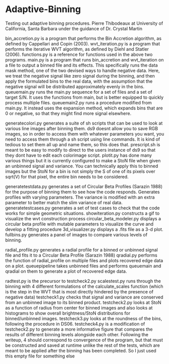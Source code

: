 # Adaptive-Binning
Testing out adaptive binning procedures.
Pierre Thibodeaux at University of California, Santa Barbara
under the guidance of Dr. Crystal Martin

bin_accretion.py is a program that performs the Bin Accretion algorithm, as defined by Cappellari and Copin (2003).
wvt_iteration.py is a program that performs the iterative WVT algorithm, as defined by Diehl and Statler (2006).
functions.py is a reference for functions used in the above two programs.
main.py is a program that runs bin_accretion and wvt_iteration on a file to output a binned file and its effects. This specifically runs the data mask method, one of the two devised ways to handle negative data. Here, we treat the negative signal like zero signal during the binning, and then apply the formulated bins to the real data, with the assumption that the negative signal will be distributed approximately evenly in the bins.
queuemain.py runs the main.py sequence for a set of files and a set of target S/N. It uses the functions from main, but is better equipped to quickly process multiple files.
queuemain2.py runs a procedure modified from main.py. It instead uses the expansion method, which expands bins that are 0 or negative, so that they might find more signal elsewhere.

generatecolori.py generates a suite of sh scripts that can be used to look at various line images after binning them. ds9 doesnt allow you to save RGB images, so in order to access them with whatever parameters you want, you need to access them through a sh script using line commands. It is kind of tedious to set them all up and name them, so this does that. prescript.sh is meant to be easy to modify to direct to the users instance of ds9 so that they dont have to edit each colorimage script.
plotit.py has done many various things but it is currently configured to make a StoN file when given an unbinned signal and variance. You can technically apply this to binned images but the StoN for a bin is not simply the S of one of its pixels over sqrt(V) for that pixel, the entire bin needs to be considered.

generatetestdata.py generates a set of Circular Beta Profiles (Sarazin 1988) for the purpose of binning them to see how the code responds. Generates profiles with varying parameters. The variance is modified with an extra parameter to better match the slim variance of real data.
generatetestcases.py generates a set of test cases to check that the code works for simple geometric situations.
showiteration.py constructs a gif to visualize the wvt construction process
circular_beta_modeler.py displays a circular beta profile with mutable parameters to visualize the curve and develop a fitting procedure
3d_visualizer.py displays a .fits file as a 3-d plot.
fullbins.py generates a panel of images to compare various levels of binning.

radial_profile.py generates a radial profile for a binned or unbinned signal file and fits it to a Circular Beta Profile (Sarazin 1988)
qradial.py performs the function of radial_profile on multiple files and plots recovered edge data on a plot.
queuepipeline takes unbinned files and performs queuemain and qradial on them to generate a plot of recovered edge data.

radtest.py is the precursor to testcheck2.py
scalestest.py runs through the binning with 4 different formulations of the calculate_scales function (which is the step in the WVT that is most directly hindered by the presence of negative data)
testcheck1.py checks that signal and variance are conserved from an unbinned image to its binned product.
testcheck2.py looks at StoN as a function of radius from center for binned images and also looks at histograms to show overall brightness/StoN distributions for binned/unbinned images.
testcheck3.py looks at the roundness of the bins, following the procedure in DS06.
testcheck4.py is a modification of testcheck2.py to generate a more informative figure that compares the results of different binning levels alongside each other. Following the writeup, 4 should correspond to convergence of the program, but that must be constructed and saved at runtime unlike the rest of the tests, which are meant to be applied after the binning has been completed. So I just used this empty file for something else



